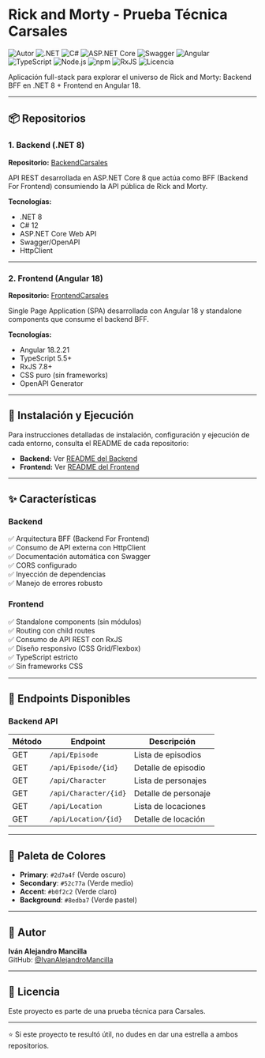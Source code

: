 # Rick and Morty - Prueba Técnica Carsales

![Autor](https://img.shields.io/badge/Autor-Iv%C3%A1n%20Mancilla-lightgrey)  ![.NET](https://img.shields.io/badge/.NET-8.0-512BD4?logo=dotnet&logoColor=white)  ![C#](https://img.shields.io/badge/C%23-12.0-239120?logo=csharp&logoColor=white)  ![ASP.NET Core](https://img.shields.io/badge/ASP.NET%20Core-8.0-512BD4?logo=dotnet&logoColor=white)  ![Swagger](https://img.shields.io/badge/Swagger-OpenAPI-85EA2D?logo=swagger&logoColor=black)  ![Angular](https://img.shields.io/badge/Angular-18.2.21-DD0031?logo=angular&logoColor=white)  
![TypeScript](https://img.shields.io/badge/TypeScript-5.5+-3178C6?logo=typescript&logoColor=white)  ![Node.js](https://img.shields.io/badge/Node.js-18+-339933?logo=node.js&logoColor=white)  ![npm](https://img.shields.io/badge/npm-10+-CB3837?logo=npm&logoColor=white)  ![RxJS](https://img.shields.io/badge/RxJS-7.8+-B7178C?logo=reactivex&logoColor=white)  ![Licencia](https://img.shields.io/badge/Licencia-Unlicense-blue)

Aplicación full-stack para explorar el universo de Rick and Morty: Backend BFF en .NET 8 + Frontend en Angular 18.

---

## 📦 Repositorios

### 1. Backend (.NET 8)
**Repositorio:** [BackendCarsales](https://github.com/IvanAlejandroMancilla/BackendCarsales)

API REST desarrollada en ASP.NET Core 8 que actúa como BFF (Backend For Frontend) consumiendo la API pública de Rick and Morty.

**Tecnologías:**
- .NET 8
- C# 12
- ASP.NET Core Web API
- Swagger/OpenAPI
- HttpClient

---

### 2. Frontend (Angular 18)
**Repositorio:** [FrontendCarsales](https://github.com/IvanAlejandroMancilla/FrontendCarsales)

Single Page Application (SPA) desarrollada con Angular 18 y standalone components que consume el backend BFF.

**Tecnologías:**
- Angular 18.2.21
- TypeScript 5.5+
- RxJS 7.8+
- CSS puro (sin frameworks)
- OpenAPI Generator

---

## 🚀 Instalación y Ejecución

Para instrucciones detalladas de instalación, configuración y ejecución de cada entorno, consulta el README de cada repositorio:

- **Backend:** Ver [README del Backend](https://github.com/IvanAlejandroMancilla/BackendCarsales#readme)
- **Frontend:** Ver [README del Frontend](https://github.com/IvanAlejandroMancilla/FrontendCarsales#readme)

---

## ✨ Características

### Backend
✅ Arquitectura BFF (Backend For Frontend)  
✅ Consumo de API externa con HttpClient  
✅ Documentación automática con Swagger  
✅ CORS configurado  
✅ Inyección de dependencias  
✅ Manejo de errores robusto  

### Frontend
✅ Standalone components (sin módulos)  
✅ Routing con child routes  
✅ Consumo de API REST con RxJS  
✅ Diseño responsivo (CSS Grid/Flexbox)  
✅ TypeScript estricto  
✅ Sin frameworks CSS  

---

## 📂 Endpoints Disponibles

### Backend API

| Método | Endpoint | Descripción |
|--------|----------|-------------|
| GET | `/api/Episode` | Lista de episodios |
| GET | `/api/Episode/{id}` | Detalle de episodio |
| GET | `/api/Character` | Lista de personajes | 
| GET | `/api/Character/{id}` | Detalle de personaje |
| GET | `/api/Location` | Lista de locaciones |
| GET | `/api/Location/{id}` | Detalle de locación |

---

## 🎨 Paleta de Colores

- **Primary**: `#2d7a4f` (Verde oscuro)
- **Secondary**: `#52c77a` (Verde medio)
- **Accent**: `#b0f2c2` (Verde claro)
- **Background**: `#8edba7` (Verde pastel)

---

## 👤 Autor

**Iván Alejandro Mancilla**  
GitHub: [@IvanAlejandroMancilla](https://github.com/IvanAlejandroMancilla)

---

## 📄 Licencia

Este proyecto es parte de una prueba técnica para Carsales.

---

⭐ Si este proyecto te resultó útil, no dudes en dar una estrella a ambos repositorios.
